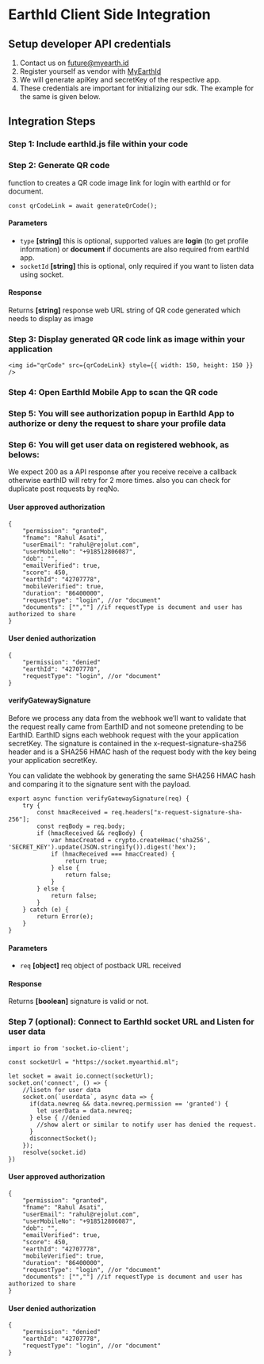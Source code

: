 # EarthId Client Side Integration

## Setup developer API credentials
  1. Contact us on future@myearth.id
  2. Register yourself as vendor with [MyEarthId](https://www.myearth.id)
  3. We will generate apiKey and secretKey of the respective app.
  4. These credentials are important for initializing our sdk. The example for the same is given below.

## Integration Steps

### Step 1: Include earthId.js file within your code

### Step 2: Generate QR code
function to creates a QR code image link for login with earthId or for document.

```
const qrCodeLink = await generateQrCode();
```

#### Parameters

-   `type` **[string]** this is optional, supported values are **login** (to get profile information) or **document** if documents are also required from earthId app.
- `socketId` **[string]** this is optional, only required if you want to listen data using socket.

#### Response
Returns **[string]** response web URL string of QR code generated which needs to display as image

### Step 3: Display generated QR code link as image within your application
```
<img id="qrCode" src={qrCodeLink} style={{ width: 150, height: 150 }} />
```

### Step 4: Open EarthId Mobile App to scan the QR code

### Step 5: You will see authorization popup in EarthId App to authorize or deny the request to share your profile data

### Step 6: You will get user data on registered webhook, as belows:

We expect 200 as a API response after you receive receive a callback otherwise earthID will retry for 2 more times. also you can check for duplicate post requests by reqNo.

#### User approved authorization
```
{
    "permission": "granted",
    "fname": "Rahul Asati",
    "userEmail": "rahul@rejolut.com",
    "userMobileNo": "+918512806087",
    "dob": "",
    "emailVerified": true,
    "score": 450,
    "earthId": "42707778",
    "mobileVerified": true,
    "duration": "86400000",
    "requestType": "login", //or "document"
    "documents": ["",""] //if requestType is document and user has authorized to share
}
```
#### User denied authorization
```
{
    "permission": "denied"
    "earthId": "42707778",
    "requestType": "login", //or "document"
}
```

#### verifyGatewaySignature 

Before we process any data from the webhook we’ll want to validate that the request really came from EarthID and not someone pretending to be EarthID. EarthID signs each webhook request with the your application secretKey. The signature is contained in the x-request-signature-sha256 header and is a SHA256 HMAC hash of the request body with the key being your application secretKey.

You can validate the webhook by generating the same SHA256 HMAC hash and comparing it to the signature sent with the payload.

```
export async function verifyGatewaySignature(req) {
    try {
        const hmacReceived = req.headers["x-request-signature-sha-256"];
        const reqBody = req.body;
        if (hmacReceived && reqBody) {
            var hmacCreated = crypto.createHmac('sha256', 'SECRET_KEY').update(JSON.stringify()).digest('hex');
            if (hmacReceived === hmacCreated) {
                return true;
            } else {
                return false;
            }
        } else {
            return false;
        }
    } catch (e) {
        return Error(e);
    }
}
```

#### Parameters
-   `req` **[object]** req object of postback URL received

#### Response
Returns **[boolean]** signature is valid or not.


### Step 7 (optional): Connect to EarthId socket URL and Listen for user data

```
import io from 'socket.io-client';

const socketUrl = "https://socket.myearthid.ml";

let socket = await io.connect(socketUrl);
socket.on('connect', () => {
    //lisetn for user data
    socket.on(`userdata`, async data => {
      if(data.newreq && data.newreq.permission == 'granted') {
        let userData = data.newreq;
      } else { //denied
        //show alert or similar to notify user has denied the request.
      }
      disconnectSocket();     
    });
    resolve(socket.id)
})
```

#### User approved authorization
```
{
    "permission": "granted",
    "fname": "Rahul Asati",
    "userEmail": "rahul@rejolut.com",
    "userMobileNo": "+918512806087",
    "dob": "",
    "emailVerified": true,
    "score": 450,
    "earthId": "42707778",
    "mobileVerified": true,
    "duration": "86400000",
    "requestType": "login", //or "document"
    "documents": ["",""] //if requestType is document and user has authorized to share
}
```
#### User denied authorization
```
{
    "permission": "denied"
    "earthId": "42707778",
    "requestType": "login", //or "document"
}
```
